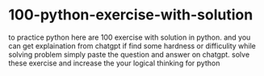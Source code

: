 # 100-python-exercise-with-solution
to practice python here are 100 exercise with solution in python.
and you can get explaination from chatgpt if find some hardness or difficulity while solving problem simply paste the question and answer on chatgpt.
solve these exercise and increase the your logical thinking for python
